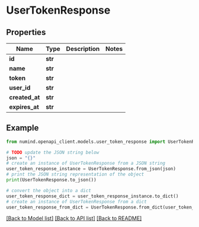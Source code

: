 # UserTokenResponse


## Properties

Name | Type | Description | Notes
------------ | ------------- | ------------- | -------------
**id** | **str** |  | 
**name** | **str** |  | 
**token** | **str** |  | 
**user_id** | **str** |  | 
**created_at** | **str** |  | 
**expires_at** | **str** |  | 

## Example

```python
from numind.openapi_client.models.user_token_response import UserTokenResponse

# TODO update the JSON string below
json = "{}"
# create an instance of UserTokenResponse from a JSON string
user_token_response_instance = UserTokenResponse.from_json(json)
# print the JSON string representation of the object
print(UserTokenResponse.to_json())

# convert the object into a dict
user_token_response_dict = user_token_response_instance.to_dict()
# create an instance of UserTokenResponse from a dict
user_token_response_from_dict = UserTokenResponse.from_dict(user_token_response_dict)
```
[[Back to Model list]](../README.md#documentation-for-models) [[Back to API list]](../README.md#documentation-for-api-endpoints) [[Back to README]](../README.md)



